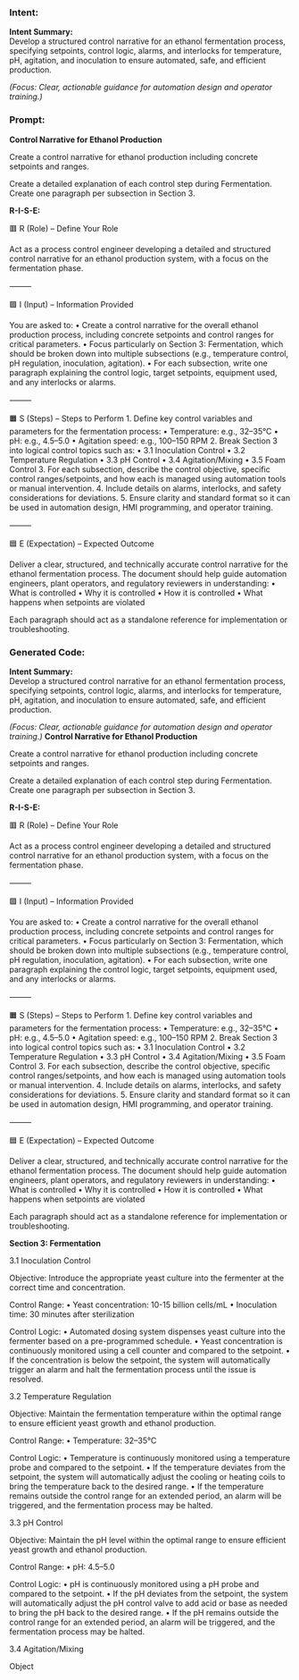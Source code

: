 ### Intent:
**Intent Summary:**  
Develop a structured control narrative for an ethanol fermentation process, specifying setpoints, control logic, alarms, and interlocks for temperature, pH, agitation, and inoculation to ensure automated, safe, and efficient production.  

*(Focus: Clear, actionable guidance for automation design and operator training.)*

### Prompt:
**Control Narrative for Ethanol Production**

Create a control narrative for ethanol production including concrete setpoints and ranges.

Create a detailed explanation of each control step during Fermentation. Create one paragraph per subsection in Section 3.


**R-I-S-E:**

🟥 R (Role) – Define Your Role

Act as a process control engineer developing a detailed and structured control narrative for an ethanol production system, with a focus on the fermentation phase.

⸻

🟩 I (Input) – Information Provided

You are asked to:
	•	Create a control narrative for the overall ethanol production process, including concrete setpoints and control ranges for critical parameters.
	•	Focus particularly on Section 3: Fermentation, which should be broken down into multiple subsections (e.g., temperature control, pH regulation, inoculation, agitation).
	•	For each subsection, write one paragraph explaining the control logic, target setpoints, equipment used, and any interlocks or alarms.

⸻

🟧 S (Steps) – Steps to Perform
	1.	Define key control variables and parameters for the fermentation process:
	•	Temperature: e.g., 32–35°C
	•	pH: e.g., 4.5–5.0
	•	Agitation speed: e.g., 100–150 RPM
	2.	Break Section 3 into logical control topics such as:
	•	3.1 Inoculation Control
	•	3.2 Temperature Regulation
	•	3.3 pH Control
	•	3.4 Agitation/Mixing
	•	3.5 Foam Control
	3.	For each subsection, describe the control objective, specific control ranges/setpoints, and how each is managed using automation tools or manual intervention.
	4.	Include details on alarms, interlocks, and safety considerations for deviations.
	5.	Ensure clarity and standard format so it can be used in automation design, HMI programming, and operator training.

⸻

🟦 E (Expectation) – Expected Outcome

Deliver a clear, structured, and technically accurate control narrative for the ethanol fermentation process. The document should help guide automation engineers, plant operators, and regulatory reviewers in understanding:
	•	What is controlled
	•	Why it is controlled
	•	How it is controlled
	•	What happens when setpoints are violated

Each paragraph should act as a standalone reference for implementation or troubleshooting.

### Generated Code:
**Intent Summary:**  
Develop a structured control narrative for an ethanol fermentation process, specifying setpoints, control logic, alarms, and interlocks for temperature, pH, agitation, and inoculation to ensure automated, safe, and efficient production.  

*(Focus: Clear, actionable guidance for automation design and operator training.)*
**Control Narrative for Ethanol Production**

Create a control narrative for ethanol production including concrete setpoints and ranges.

Create a detailed explanation of each control step during Fermentation. Create one paragraph per subsection in Section 3.


**R-I-S-E:**

🟥 R (Role) – Define Your Role

Act as a process control engineer developing a detailed and structured control narrative for an ethanol production system, with a focus on the fermentation phase.

⸻

🟩 I (Input) – Information Provided

You are asked to:
	•	Create a control narrative for the overall ethanol production process, including concrete setpoints and control ranges for critical parameters.
	•	Focus particularly on Section 3: Fermentation, which should be broken down into multiple subsections (e.g., temperature control, pH regulation, inoculation, agitation).
	•	For each subsection, write one paragraph explaining the control logic, target setpoints, equipment used, and any interlocks or alarms.

⸻

🟧 S (Steps) – Steps to Perform
	1.	Define key control variables and parameters for the fermentation process:
	•	Temperature: e.g., 32–35°C
	•	pH: e.g., 4.5–5.0
	•	Agitation speed: e.g., 100–150 RPM
	2.	Break Section 3 into logical control topics such as:
	•	3.1 Inoculation Control
	•	3.2 Temperature Regulation
	•	3.3 pH Control
	•	3.4 Agitation/Mixing
	•	3.5 Foam Control
	3.	For each subsection, describe the control objective, specific control ranges/setpoints, and how each is managed using automation tools or manual intervention.
	4.	Include details on alarms, interlocks, and safety considerations for deviations.
	5.	Ensure clarity and standard format so it can be used in automation design, HMI programming, and operator training.

⸻

🟦 E (Expectation) – Expected Outcome

Deliver a clear, structured, and technically accurate control narrative for the ethanol fermentation process. The document should help guide automation engineers, plant operators, and regulatory reviewers in understanding:
	•	What is controlled
	•	Why it is controlled
	•	How it is controlled
	•	What happens when setpoints are violated

Each paragraph should act as a standalone reference for implementation or troubleshooting.


**Section 3: Fermentation**

3.1 Inoculation Control

Objective: Introduce the appropriate yeast culture into the fermenter at the correct time and concentration.

Control Range:
	•	Yeast concentration: 10-15 billion cells/mL
	•	Inoculation time: 30 minutes after sterilization

Control Logic:
	•	Automated dosing system dispenses yeast culture into the fermenter based on a pre-programmed schedule.
	•	Yeast concentration is continuously monitored using a cell counter and compared to the setpoint.
	•	If the concentration is below the setpoint, the system will automatically trigger an alarm and halt the fermentation process until the issue is resolved.

3.2 Temperature Regulation

Objective: Maintain the fermentation temperature within the optimal range to ensure efficient yeast growth and ethanol production.

Control Range:
	•	Temperature: 32–35°C

Control Logic:
	•	Temperature is continuously monitored using a temperature probe and compared to the setpoint.
	•	If the temperature deviates from the setpoint, the system will automatically adjust the cooling or heating coils to bring the temperature back to the desired range.
	•	If the temperature remains outside the control range for an extended period, an alarm will be triggered, and the fermentation process may be halted.

3.3 pH Control

Objective: Maintain the pH level within the optimal range to ensure efficient yeast growth and ethanol production.

Control Range:
	•	pH: 4.5–5.0

Control Logic:
	•	pH is continuously monitored using a pH probe and compared to the setpoint.
	•	If the pH deviates from the setpoint, the system will automatically adjust the pH control valve to add acid or base as needed to bring the pH back to the desired range.
	•	If the pH remains outside the control range for an extended period, an alarm will be triggered, and the fermentation process may be halted.

3.4 Agitation/Mixing

Object

